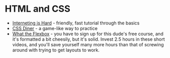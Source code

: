 # HTML and CSS

* [Interneting is Hard](https://internetingishard.com/) - friendly, fast tutorial through the basics
* [CSS Diner](http://flukeout.github.io/) - a game-like way to practice
* [What the Flexbox](https://flexbox.io/) - you have to sign up for this dude's free course, and it's formatted a bit cheesily, but it's solid. Invest 2.5 hours in these short videos, and you'll save yourself many more hours than that of screwing around with trying to get layouts to work.
